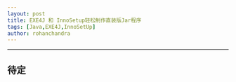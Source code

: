 ```yaml
---
layout: post
title: EXE4J 和 InnoSetup轻松制作直装版Jar程序
tags: [Java,EXE4J,InnoSetUp]
author: rohanchandra
---
```


---
## 待定
